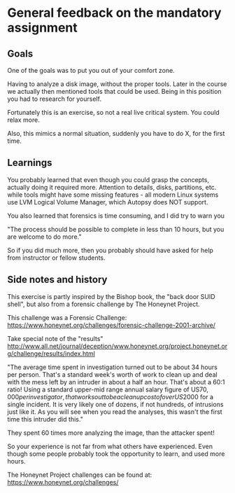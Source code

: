# General feedback on the mandatory assignment


## Goals

One of the goals was to put you out of your comfort zone.

Having to analyze a disk image, without the proper tools. Later in the course we actually then mentioned tools that could be used. Being in this position you had to research for yourself.

Fortunately this is an exercise, so not a real live critical system. You could relax more.

Also, this mimics a normal situation, suddenly you have to do X, for the first time.


## Learnings

You probably learned that even though you could grasp the concepts, actually doing it required more. Attention to details, disks, partitions, etc. while tools might have some missing features - all modern Linux systems use LVM Logical Volume Manager, which Autopsy does NOT support.

You also learned that forensics is time consuming, and I did try to warn you

"The process should be possible to complete in less than 10 hours, but you are welcome to do more."

So if you did much more, then you probably should have asked for help from instructor or fellow students.

## Side notes and history

This exercise is partly inspired by the Bishop book, the "back door SUID shell", but also from a forensic challenge by The Honeynet Project.

This challenge was a Forensic Challenge:
https://www.honeynet.org/challenges/forensic-challenge-2001-archive/

Take special note of the "results"
http://www.all.net/journal/deception/www.honeynet.org/project.honeynet.org/challenge/results/index.html

"The average time spent in investigation turned out to be about 34 hours per person. That's a standard week's worth of work to clean up and deal with the mess left by an intruder in about a half an hour. That's about a 60:1 ratio! Using a standard upper-mid range annual salary figure of US$70,000 per investigator, that works out to be a cleanup cost of over US$2000 for a single incident. It is very likely one of dozens, if not hundreds, of intrusions just like it. As you will see when you read the analyses, this wasn't the first time this intruder did this."

They spent 60 times more analyzing the image, than the attacker spent!

So your experience is not far from what others have experienced. Even though some people probably took the opportunity to learn, and used more hours.


The Honeynet Project challenges can be found at:
https://www.honeynet.org/challenges/
